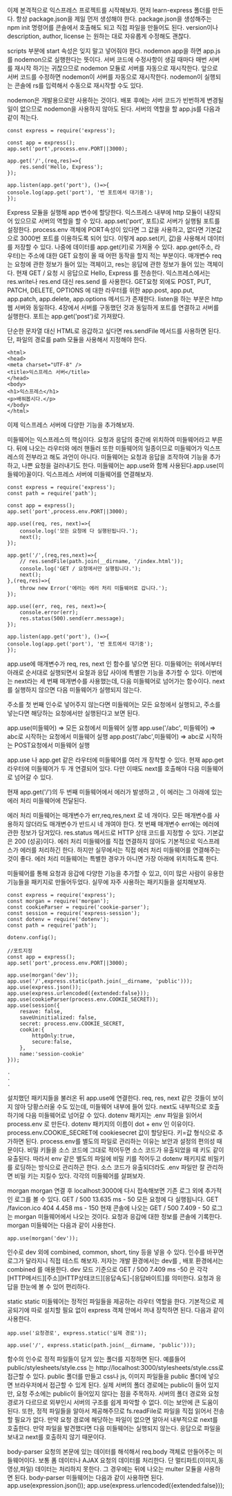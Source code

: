 이제 본격적으로 익스프레스 프로젝트를 시작해보자.
먼저 learn-express 폴더를 만든다.
항상 package.json을 제일 먼저 생성해야 한다.
package.json을 생성해주는 npm init 명령어를 콘솔에서 호출해도 되고 직접 파일을 만들어도 된다.
version이나 description, author, license 는 원하는 대로 자유롭게 수정해도 괜찮다.

scripts 부분에 start 속성은 잊지 말고 넣어줘야 한다.
nodemon app을 하면 app.js 를 nodemon으로 실행한다는 뜻이다.
서버 코드에 수정사항이 생길 때마다 매번 서버를 재시작 하기는 귀찮으므로 nodemon 모듈로 서버를 자동으로 재시작한다. 앞으로 서버 코드를 수정하면
nodemon이 서버를 자동으로 재시작한다. nodemon이 실행되는 콘솔에 rs를 입력해서 수동으로 재시작할 수도 있다.

nodemon은 개발용으로만 사용하는 것이다.
배포 후에는 서버 코드가 빈번하게 변경될 일이 없으므로 nodemon을 사용하지 않아도 된다.
서버의 역할을 할 app.js를 다음과 같이 적는다.

    const express = require('express');

    const app = express();
    app.set('port',process.env.PORT||3000);

    app.get('/',(req,res)=>{
        res.send('Hello, Express');
    });

    app.listen(app.get('port'), ()=>{
    console.log(app.get('port'), '번 포트에서 대기중');
    });

Express 모듈을 실행해 app 변수에 할당한다.
익스프레스 내부에 http 모듈이 내장되어 있으므로 서버의 역할을 할 수 있다.
app.set('port', 포트)로 서버가 실행될 포트를 설정한다. process.env 객체에 PORT속성이 있다면 그 값을 사용하고,
없다면 기본값으로 3000번 포트를 이용하도록 되어 있다. 이렇게 app.set(키, 값)을 사용해서 데이터를 저장할 수 있다.
나중에 데이터를 app.get(키)로 가져올 수 있다.
app.get(주소, 라우터)는 주소에 대한 GET 요청이 올 때 어떤 동작을 할지 적는 부분이다.
매개변수 req는 요청에 관한 정보가 들어 있는 객체이고, res는 응답에 관한 정보가 들어 있는 객체이다.
현재 GET / 요청 시 응답으로 Hello, Express 를 전송한다. 익스프레스에서는 res.write나 res.end 대신 res.send 를 사용한다.
GET요청 외에도 POST, PUT, PATCH, DELETE, OPTIONS 에 대한 라우터를 위한 app.post, app.put, app.patch, app.delete, app.options 메서드가 존재한다.
listen을 하는 부분은 http 웹 서버와 동일하다.
4장에서 서버를 구동했던 것과 동일하게 포트를 연결하고 서버를 실행한다.
포트는 app.get('post')로 가져왔다.

단순한 문자열 대신 HTML로 응갑하고 싶다면 res.sendFile 메서드를 사용하면 된다.
단, 파일의 경로를 path 모듈을 사용해서 지정해야 한다.

    <html>
    <head>
    <meta charset="UTF-8" />
    <title>익스프레스 서버</title>
    </head>
    <body>
    <h1>익스프레스</h1>
    <p>배워봅시다.</p>
    </body>
    </html>

이제 익스프레스 서버에 다양한 기능을 추가해보자.

미들웨어는 익스프레스의 핵심이다.
요청과 응답의 중간에 위치하여 미들웨어라고 부른다.
뒤에 나오는 라우터와 에러 핸들러 또한 미들웨어의 일종이므로 미들웨어가 익스프레스의 전부라고 해도 과언이 아니다.
미들웨어는 요청과 응답을 조작하여 기능을 추가하고, 나쁜 요청을 걸러내기도 한다.
미들웨어는 app.use와 함께 사용된다.app.use(미들웨어)꼴이다. 익스프레스 서버에 미들웨어를 연결해보자.

    const express = require('express');
    const path = require('path');

    const app = express();
    app.set('port',process.env.PORT||3000);

    app.use((req, res, next)=>{
        console.log('모든 요청에 다 실행된됩니다.');
        next();
    });

    app.get('/',(req,res,next)=>{
        // res.sendFile(path.join(__dirname, '/index.html'));
        console.log('GET / 요청에서만 실행됩니다.');
        next();
    },(req,res)=>{
        throw new Error('에러는 에러 처리 미들웨어로 갑니다.');
    });

    app.use((err, req, res, next)=>{
        console.error(err);
        res.status(500).send(err.message);
    });

    app.listen(app.get('port'), ()=>{
    console.log(app.get('port'), '번 포트에서 대기중');
    });

app.use에 매개변수가 req, res, next 인 함수를 넣으면 된다.
미들웨어는 위에서부터 아래로 순서대로 실행되면서 요철과 응답 사이에 특별한 기능을 추가할 수 있다.
이번에는 next라는 세 번째 매개변수를 사용했는데, 다음 미들웨어로 넘어가는 함수이다.
next를 실행하지 않으면 다음 미들웨어가 실행되지 않는다.

주소를 첫 번째 인수로 넣어주지 않는다면 미들웨어는 모든 요청에서 실행되고,
주소를 넣는다면 해당하는 요청에서만 실행된다고 보면 된다.

app.use(미들웨어) => 모든 요청에서 미들웨어 실행
app.use('/abc', 미들웨어) => abc로 시작하는 요청에서 미들웨어 실행
app.post('/abc',미들웨어) => abc로 시작하는 POST요청에서 미들웨어 실행

app.use 나 app.get 같은 라우터에 미들웨어를 여러 개 장착할 수 있다.
현재 app.get 라우터에 미들웨어가 두 개 연결되어 있다.
다만 이때도 next를 호출해야 다음 미들웨어로 넘어갈 수 있다.

현재 app.get('/')의 두 번째 미들웨어에서 에러가 발생하고 , 이 에러는 그 아래에 있는 에러 처리 미들웨어에 전달된다.

에러 처리 미들웨어는 매개변수가 err,req,res,next 로 네 개이다. 모든 매개변수를 사용하지 않더라도 매개변수가 반드시 네 개여야 한다.
첫 번째 매개변수 err에는 에러에 관한 정보가 담겨있다.
res.status 메서드로 HTTP 상태 코드를 지정할 수 있다.
기본값은 200 (성공)이다. 에러 처리 미들웨어를 직접 연결하지 않아도 기본적으로 익스프레스가 에러를 처리하긴 한다.
하지만 실무에서는 직접 에러 처리 미들웨어를 연결해주는 것이 좋다.
에러 처리 미들웨어는 특별한 경우가 아니면 가장 아래에 위치하도록 한다.

미들웨어를 통해 요청과 응갑에 다양한 기능을 추가할 수 있고,
이미 많은 사람이 유용한 기능들을 패키지로 만들어두었다.
실무에 자주 사용하는 패키지들을 설치해보자.

    const express = require('express');
    const morgan = require('morgan');
    const cookieParser = require('cookie-parser');
    const session = require('express-session');
    const dotenv = require('dotenv');
    const path = require('path');

    dotenv.config();

    //포트지정
    const app = express();
    app.set('port',process.env.PORT||3000);

    app.use(morgan('dev'));
    app.use('/',express.static(path.join(__dirname, 'public')));
    app.use(express.json());
    app.use(express.urlencoded({extended:false}));
    app.use(cookieParser(process.env.COOKIE_SECRET));
    app.use(session({
        resave: false,
        saveUninitialized: false,
        secret: process.env.COOKIE_SECRET,
        cookie:{
            httpOnly:true,
            secure:false,
        },
        name:'session-cookie'
    }));

    .
    .
    .

설치했던 패키지들을 불러온 뒤 app.use에 연결한다.
req, res, next 같은 것들이 보이지 않아 당황스러울 수도 있는데,
미들웨어 내부에 들어 있다.
next도 내부적으로 호출하기에 다음 미들웨어로 넘어갈 수 있다.
dotenv 패키지는 .env 파일을 읽어서 process.env 로 만든다.
dotenv 패키지의 이름이 dot + env 인 이유이다.
process.env.COOKIE_SECRET에 cookiesecret 값이 할당된다.
키=값 형식으로 추가하면 된다. process.env를 별도의 파일로 관리하는 이유는 보안과 설정의 편의성 때문이다.
비밀 키들을 소스 코드에 그대로 적어두면 소스 코드가 유출되었을 때 키도 같이 유출된다.
따라서 env 같은 별도의 파일에 비밀 키를 적어두고 dotenv 패키지로 비밀키를 로딩하는 방식으로 관리하곤 한다.
소스 코드가 유출되더라도 .env 파일만 잘 관리하면 비밀 키는 지킬수 있다.
각각의 미들웨어를 살펴보자.

morgan
morgan 연결 후 localhost:3000에 다시 접속해보면 기존 로그 외에 추가적인 로그를 볼 수 있다.
    GET / 500 13.635 ms - 50
    모든 요청에 다 실행됩니다.
    GET /favicon.ico 404 4.458 ms - 150
현재 콘솔에 나오는 GET / 500 7.409 - 50 로그는 morgan 미들웨어에서 나오는 것이다.
요청과 응갑에 대한 정보를 콘솔에 기록한다.
morgan 미들웨어는 다음과 같이 사용한다.

    app.use(morgan('dev'));

인수로 dev 외에 combined, common, short, tiny 등을 넣을 수 있다.
인수를 바꾸면 로그가 달라지니 직접 테스트 해보자.
저자는 개발 환경에서는 dev를 , 배포 환경에서는 combined 를 애용한다.
dev 모드 기준으로 GET / 500 7.409 ms -50 은 각각 [HTTP메서드][주소][HTTP상태코드][응답속도]-[응답바이트]를 의미한다.
요청과 응답을 한눈에 볼 수 있어 편리하다.

static
static 미들웨어는 정적인 파일들을 제공하는 라우터 역할을 한다.
기본적으로 제공되기에 따로 설치할 필요 없이 express 객체 안에서 꺼내 장착하면 된다.
다음과 같이 사용한다.

    app.use('요청경로', express.static('실제 경로'));

    app.use('/', express.static(path.join(__dirname, 'public')));

함수의 인수로 정적 파일들이 담겨 있는 폴더를 지정하면 된다.
예를들어 public/stylesheets/style.css 는 http://localhost:3000/stylesheets/style.css로 접근할 수 있다.
public 폴더를 만들고 css나 js, 이미지 파일들을 public 폴더에 넣으면 브라우저에서 접근할 수 있게 된다.
실제 서버의 폴더 경로에는 public이 들어 있지만, 요청 주소에는 public이 들어있지 않다는 점을 주목하자.
서버의 폴더 경로와 요청 경로가 다르므로 외부인시 서버의 구조를 쉽게 파악할 수 없다. 이는 보안에 큰 도움이 된다.
또한, 정적 파일들을 알아서 제공해주므로 fs.readFile로 파일을 직접 읽어서 전송할 필요가 없다.
만약 요청 경로에 해당하는 파일이 없으면 알아서 내부적으로 next를 호출한다.
만약 파일을 발견했다면 다음 미들웨어는 실행되지 않는다. 응답으로 파일을 보내고 next를 호출하지 않기 때문이다.

body-parser
요청의 본문에 있는 데이터를 해석해서 req.body 객체로 만들어주는 미들웨어이다.
보통 폼 데이터나 AJAX 요청의 데이터를 처리한다.
단 멀티파트(이미지,동영상,파일) 데이터는 처리하지 못한다.
그 경우에는 뒤에 나오는 multer 모듈을 사용하면 된다.
body-parser 미들웨어는 다음과 같이 사용하면 된다.
    app.use(expression.json());
    app.use(express.urlencoded({extended:false}));
